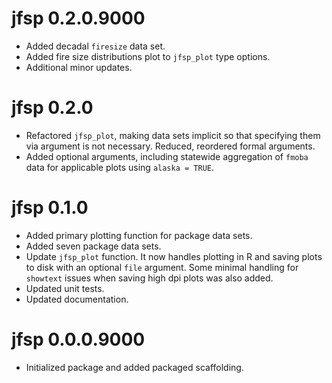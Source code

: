 # jfsp 0.2.0.9000

* Added decadal `firesize` data set.
* Added fire size distributions plot to `jfsp_plot` type options.
* Additional minor updates.

# jfsp 0.2.0

* Refactored `jfsp_plot`, making data sets implicit so that specifying them via argument is not necessary. Reduced, reordered formal arguments.
* Added optional arguments, including statewide aggregation of `fmoba` data for applicable plots using `alaska = TRUE`.

# jfsp 0.1.0

* Added primary plotting function for package data sets.
* Added seven package data sets.
* Update `jfsp_plot` function. It now handles plotting in R and saving plots to disk with an optional `file` argument. Some minimal handling for `showtext` issues when saving high dpi plots was also added.
* Updated unit tests.
* Updated documentation.

# jfsp 0.0.0.9000

* Initialized package and added packaged scaffolding.
